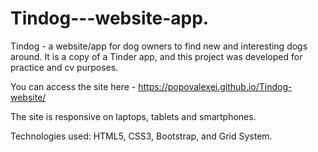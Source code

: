 # Tindog---website-app.

Tindog - a website/app for dog owners to find new and interesting dogs around. It is a copy of a Tinder app, and this project was developed for practice and cv purposes.

You can access the site here - https://popovalexei.github.io/Tindog-website/

The site is responsive on laptops, tablets and smartphones.

Technologies used: HTML5, CSS3, Bootstrap, and Grid System.
